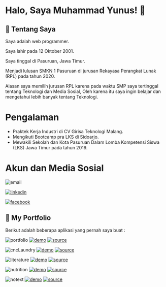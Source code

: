 
# Halo, Saya Muhammad Yunus! 👋


## 🚀 Tentang Saya

Saya adalah web programmer. 

Saya lahir pada 12 Oktober 2001.

Saya tinggal di Pasuruan, Jawa Timur.

Menjadi lulusan SMKN 1 Pasuruan di jurusan Rekayasa Perangkat Lunak (RPL) pada tahun 2020.

Alasan saya memilih jurusan RPL karena pada waktu SMP saya tertinggal tentang Teknologi dan Media Sosial, Oleh karena itu saya ingin belajar dan mengetahui lebih banyak tentang Teknologi.

# Pengalaman

- Praktek Kerja Industri di CV Girisa Teknologi Malang.
- Mengikuti Bootcamp pra LKS di Sidoarjo.
- Mewakili Sekolah dan Kota Pasuruan Dalam Lomba Kompetensi Siswa (LKS) Jawa Timur pada tahun 2019.

# Akun dan Media Sosial

![email](https://img.shields.io/badge/muhammadyunus1072@gmail.com-DF5242?style=for-the-badge&logo=gmail&logoColor=white)

[![linkedin](https://img.shields.io/badge/muhammad_yunus_-0A66C2?style=for-the-badge&logo=linkedin&logoColor=white)](https://www.linkedin.com/in/muhammad-yunus-56688723a)

[![facebook](https://img.shields.io/badge/arashiyunus-1DA1F2?style=for-the-badge&logo=facebook&logoColor=white)](https://www.facebook.com/Arashiyunus)






## 🔗 My Portfolio

Berikut adalah beberapa aplikasi yang pernah saya buat :

![portfolio](https://img.shields.io/badge/my_portfolio-88304E?style=for-the-badge&logo=ko-fi&logoColor=white)
[![demo](https://img.shields.io/badge/Demo-3DADEC?style=for-the-badge&logoColor=white)](https://muhammadyunus1072.github.io/)
[![source](https://img.shields.io/badge/Source-69AD07?style=for-the-badge&logoColor=white)](https://github.com/muhammadyunus1072/muhammadyunus1072.github.io)

![cncLaundry](https://img.shields.io/badge/CNC_Laundry-0A66C2?style=for-the-badge)
[![demo](https://img.shields.io/badge/Demo-3DADEC?style=for-the-badge&logoColor=white)](https://cnclaundry.arashiyunus.com/)
[![source](https://img.shields.io/badge/Source-69AD07?style=for-the-badge&logoColor=white)](https://github.com/muhammadyunus1072/cnc-laundry)

![literature](https://img.shields.io/badge/Literature-1B2430?style=for-the-badge)
[![demo](https://img.shields.io/badge/Demo-3DADEC?style=for-the-badge&logoColor=white)](https://literature.arashiyunus.com/)
[![source](https://img.shields.io/badge/Source-69AD07?style=for-the-badge&logoColor=white)](https://github.com/muhammadyunus1072/literature)

![nutrition](https://img.shields.io/badge/Nutrition_Analize-40B069?style=for-the-badge)
[![demo](https://img.shields.io/badge/Demo-3DADEC?style=for-the-badge&logoColor=white)](https://nutrition.arashiyunus.com/)
[![source](https://img.shields.io/badge/Source-69AD07?style=for-the-badge&logoColor=white)](https://github.com/muhammadyunus1072/nutrition)

![notext](https://img.shields.io/badge/Notext_(Note_to_text)-60A5FA?style=for-the-badge)
[![demo](https://img.shields.io/badge/Demo-3DADEC?style=for-the-badge&logoColor=white)](https://notext.arashiyunus.com/)
[![source](https://img.shields.io/badge/Source-69AD07?style=for-the-badge&logoColor=white)](https://github.com/muhammadyunus1072/notext)

